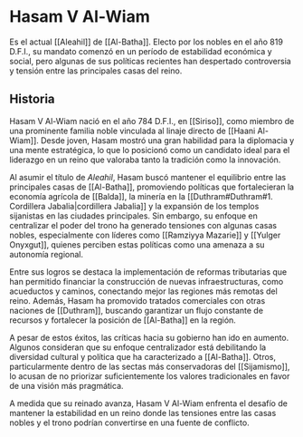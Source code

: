 # Hasam V Al-Wiam

Es el actual [[Aleahil]] de [[Al-Batha]]. Electo por los nobles en el año 819 D.F.I., su mandato comenzó en un período de estabilidad económica y social, pero algunas de sus políticas recientes han despertado controversia y tensión entre las principales casas del reino.

## Historia

Hasam V Al-Wiam nació en el año 784 D.F.I., en [[Siriso]], como miembro de una prominente familia noble vinculada al linaje directo de [[Haani Al-Wiam]]. Desde joven, Hasam mostró una gran habilidad para la diplomacia y una mente estratégica, lo que lo posicionó como un candidato ideal para el liderazgo en un reino que valoraba tanto la tradición como la innovación.

Al asumir el título de _Aleahil_, Hasam buscó mantener el equilibrio entre las principales casas de [[Al-Batha]], promoviendo políticas que fortalecieran la economía agrícola de [[Balda]], la minería en la [[Duthram#Duthram#1. Cordillera Jabalia|cordillera Jabalia]] y la expansión de los templos sijanistas en las ciudades principales. Sin embargo, su enfoque en centralizar el poder del trono ha generado tensiones con algunas casas nobles, especialmente con líderes como [[Ramziyya Mazarie]] y [[Yulger Onyxgut]], quienes perciben estas políticas como una amenaza a su autonomía regional.

Entre sus logros se destaca la implementación de reformas tributarias que han permitido financiar la construcción de nuevas infraestructuras, como acueductos y caminos, conectando mejor las regiones más remotas del reino. Además, Hasam ha promovido tratados comerciales con otras naciones de [[Duthram]], buscando garantizar un flujo constante de recursos y fortalecer la posición de [[Al-Batha]] en la región.

A pesar de estos éxitos, las críticas hacia su gobierno han ido en aumento. Algunos consideran que su enfoque centralizador está debilitando la diversidad cultural y política que ha caracterizado a [[Al-Batha]]. Otros, particularmente dentro de las sectas más conservadoras del [[Sijamismo]], lo acusan de no priorizar suficientemente los valores tradicionales en favor de una visión más pragmática.

A medida que su reinado avanza, Hasam V Al-Wiam enfrenta el desafío de mantener la estabilidad en un reino donde las tensiones entre las casas nobles y el trono podrían convertirse en una fuente de conflicto.